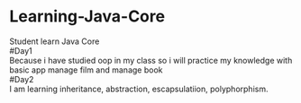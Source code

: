 # Learning-Java-Core
Student learn Java Core  
#Day1  
Because i have studied oop in my class so i will practice my knowledge with basic app manage film and manage book  
#Day2   
I am learning inheritance, abstraction, escapsulatiion, polyphorphism.  
